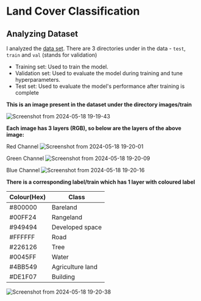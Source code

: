 # Land Cover Classification

## Analyzing Dataset

I analyzed the [data set](https://www.kaggle.com/datasets/aletbm/global-land-cover-mapping-openearthmap).
There are 3 directories under in the data - `test`, `train` and `val` (stands for validation)
- Training set: Used to train the model.
- Validation set: Used to evaluate the model during training and tune hyperparameters.
- Test set: Used to evaluate the model's performance after training is complete

**This is an image present in the dataset under the directory images/train**

![Screenshot from 2024-05-18 19-19-43](https://github.com/abhisheks008/DL-Simplified/assets/146760434/82b95f82-e6b5-4265-89d6-e97c12b849dd)

**Each image has 3 layers (RGB), so below are the layers of the above image:**

Red Channel
![Screenshot from 2024-05-18 19-20-01](https://github.com/abhisheks008/DL-Simplified/assets/146760434/ec853ed6-b71c-4bbe-93ee-58ecce692b45)

Green Channel
![Screenshot from 2024-05-18 19-20-09](https://github.com/abhisheks008/DL-Simplified/assets/146760434/6e521154-e053-455d-9846-b7e324a8ec1e)

Blue Channel
![Screenshot from 2024-05-18 19-20-16](https://github.com/abhisheks008/DL-Simplified/assets/146760434/77b834e0-ea67-4a78-9917-144f9f9f39df)

**There is a corresponding label/train which has 1 layer with coloured label**

Colour(Hex)  | Class|
-------------|----------|
#800000	     |	Bareland |
#00FF24	     |	Rangeland |
#949494	     |	Developed space |
#FFFFFF	     |	Road |
#226126	     |	Tree |
#0045FF	     |	Water |
#4BB549	     |	Agriculture land |
#DE1F07	     |	Building |

![Screenshot from 2024-05-18 19-20-38](https://github.com/abhisheks008/DL-Simplified/assets/146760434/f87a5c3e-2ad7-495d-8472-aee35c3e30e8)





